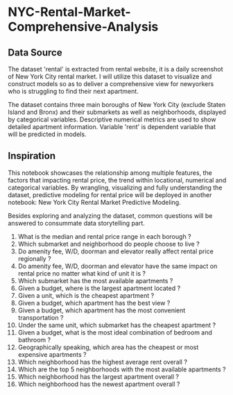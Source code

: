 # NYC-Rental-Market-Comprehensive-Analysis

## Data Source

The dataset 'rental' is extracted from rental website, it is a daily screenshot of New York City rental market. I will utilize this dataset to visualize and construct models so as to deliver a comprehensive view for newyorkers who is struggling to find their next apartment.

The dataset contains three main boroughs of New York City (exclude Staten Island and Bronx) and their submarkets as well as neighborhoods, displayed by categorical variables. Descriptive numerical metrics are used to show detailed apartment information. Variable 'rent' is dependent variable that will be predicted in models.

## Inspiration

This notebook showcases the relationship among multiple features, the factors that impacting rental price, the trend within locational, numerical and categorical variables. By wrangling, visualizing and fully understanding the dataset, predictive modeling for rental price will be deployed in another notebook: New York City Rental Market Predictive Modeling.

Besides exploring and analyzing the dataset, common questions will be answered to consummate data storytelling part.

1. What is the median and rental price range in each borough ?
2. Which submarket and neighborhood do people choose to live ?
3. Do amenity fee, W/D, doorman and elevator really affect rental price regionally ?
4. Do amenity fee, W/D, doorman and elevator have the same impact on rental price no matter what kind of unit it is ?
5. Which submarket has the most available apartments ?
6. Given a budget, where is the largest apartment located ?
7. Given a unit, which is the cheapest apartment ?
8. Given a budget, which apartment has the best view ?
9. Given a budget, which apartment has the most convenient transportation ?
10. Under the same unit, which submarket has the cheapest apartment ?
11. Given a budget, what is the most ideal combination of bedroom and bathroom ?
12. Geographically speaking, which area has the cheapest or most expensive apartments ?
13. Which neighborhood has the highest average rent overall ?
14. Which are the top 5 neighborhoods with the most available apartments ?
15. Which neighborhood has the largest apartment overall ?
16. Which neighborhood has the newest apartment overall ?
